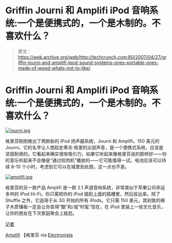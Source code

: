 # Griffin Journi 和 Amplifi iPod 音响系统:一个是便携式的，一个是木制的。不喜欢什么？

> 原文：<https://web.archive.org/web/http://techcrunch.com:80/2007/04/27/griffin-journi-and-amplifi-ipod-sound-systems-ones-portable-ones-made-of-wood-whats-not-to-like/>

# Griffin Journi 和 Amplifi iPod 音响系统:一个是便携式的，一个是木制的。不喜欢什么？

[![journi.jpg](img/b9071732c96cbe4894840a657e64591b.png)](https://web.archive.org/web/20130628203848/http://old.crunchgear.com/wp-content/uploads/journi.jpg "journi.jpg")

格里芬刚刚推出了两款新的 iPod 扬声器系统，Journi 和 Amplifi。150 美元的 Journi，它的名字让人想起史蒂夫·佩里的尖锐声音，是一个便携式系统，应该是坚固耐用的。它看起来确实很有吸引力，如果它听起来像格里芬说的那样好——你的音乐听起来不会像是“通过绞肉机”播放的——它可能值得一试。电池应该可以持续 8-10 个小时，考虑到它可以在城里到处跑，这一点也不差。

[![amplifi.jpg](img/269a1188033426dd29b138ca864545d3.png)](https://web.archive.org/web/20130628203848/http://old.crunchgear.com/wp-content/uploads/amplifi.jpg "amplifi.jpg")

格里芬的另一款产品 Amplifi 是一款 2.1 声道音响系统，非常类似于苹果公司命运多舛的 iPod Hi-Fi。你只需把你的 iPod 插到上面的插槽里，然后拔出来。除了 Shuffle 之外，它适用于从 3G 开始的所有 iPods。它只需 150 美元，其别致的裤子木质镶板一定会让你变得“酷”和/或“时髦”现在，在 iPod 里装上一些文化音乐，让你的朋友在下次家庭聚会上尴尬。

[记者](https://web.archive.org/web/20130628203848/http://www.griffintechnology.com/products/journi/)

[Amplifi](https://web.archive.org/web/20130628203848/http://www.griffintechnology.com/products/amplifi/) 【格里芬 via [Electronista](https://web.archive.org/web/20130628203848/http://www.electronista.com/articles/07/04/26/griffins.ipod.speakers/)
